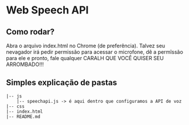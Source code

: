 # Web Speech API

## Como rodar?

Abra o arquivo index.html no Chrome (de preferência). Talvez seu nevagador irá pedir permissão para acessar o microfone, dê a permĩssão para ele e pronto, fale qualquer CARALH QUE VOCÊ QUISER SEU ARROMBADO!!!

## Simples explicação de pastas

```
|-- js
	|-- speechapi.js -> é aqui dentro que configuramos a API de voz
|-- css
|-- index.html
|-- README.md
```